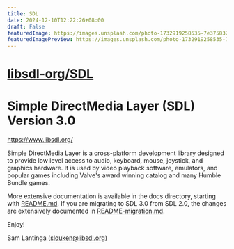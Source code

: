 ```yaml
---
title: SDL
date: 2024-12-10T12:22:26+08:00
draft: False
featuredImage: https://images.unsplash.com/photo-1732919258535-7e375832d439?ixid=M3w0NjAwMjJ8MHwxfHJhbmRvbXx8fHx8fHx8fDE3MzM4MDQ0NTZ8&ixlib=rb-4.0.3
featuredImagePreview: https://images.unsplash.com/photo-1732919258535-7e375832d439?ixid=M3w0NjAwMjJ8MHwxfHJhbmRvbXx8fHx8fHx8fDE3MzM4MDQ0NTZ8&ixlib=rb-4.0.3
---
```


# [libsdl-org/SDL](https://github.com/libsdl-org/SDL)


# Simple DirectMedia Layer (SDL) Version 3.0

https://www.libsdl.org/

Simple DirectMedia Layer is a cross-platform development library designed
to provide low level access to audio, keyboard, mouse, joystick, and graphics
hardware. It is used by video playback software, emulators, and popular games
including Valve's award winning catalog and many Humble Bundle games.

More extensive documentation is available in the docs directory, starting
with [README.md](docs/README.md). If you are migrating to SDL 3.0 from SDL 2.0,
the changes are extensively documented in [README-migration.md](docs/README-migration.md).

Enjoy!

Sam Lantinga (slouken@libsdl.org)
